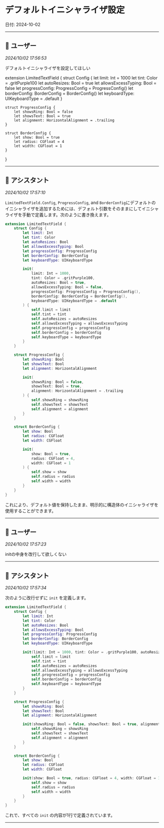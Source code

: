 # デフォルトイニシャライザ設定

日付: 2024-10-02

---

## 👤 ユーザー
*2024/10/02 17:56:53*

デフォルトイニシャライザを設定してほしい

extension LimitedTextField {
    struct Config {
        let limit: Int = 1000
        let tint: Color = .gritPurple100
        let autoResizes: Bool = true
        let allowsExcessTyping: Bool = false
        let progressConfig: ProgressConfig = ProgressConfig()
        let borderConfig: BorderConfig = BorderConfig()
        let keyboardType: UIKeyboardType = .default
    }

    struct ProgressConfig {
        let showsRing: Bool = false
        let showsText: Bool = true
        let alignment: HorizontalAlignment = .trailing
    }

    struct BorderConfig {
        let show: Bool = true
        let radius: CGFloat = 4
        let width: CGFloat = 1
    }
}

---

## 🤖 アシスタント
*2024/10/02 17:57:10*

`LimitedTextField.Config`, `ProgressConfig`, and `BorderConfig`にデフォルトのイニシャライザを追加するためには、デフォルト引数をそのままにしてイニシャライザを手動で定義します。次のように書き換えます。

```swift
extension LimitedTextField {
    struct Config {
        let limit: Int
        let tint: Color
        let autoResizes: Bool
        let allowsExcessTyping: Bool
        let progressConfig: ProgressConfig
        let borderConfig: BorderConfig
        let keyboardType: UIKeyboardType

        init(
            limit: Int = 1000,
            tint: Color = .gritPurple100,
            autoResizes: Bool = true,
            allowsExcessTyping: Bool = false,
            progressConfig: ProgressConfig = ProgressConfig(),
            borderConfig: BorderConfig = BorderConfig(),
            keyboardType: UIKeyboardType = .default
        ) {
            self.limit = limit
            self.tint = tint
            self.autoResizes = autoResizes
            self.allowsExcessTyping = allowsExcessTyping
            self.progressConfig = progressConfig
            self.borderConfig = borderConfig
            self.keyboardType = keyboardType
        }
    }

    struct ProgressConfig {
        let showsRing: Bool
        let showsText: Bool
        let alignment: HorizontalAlignment

        init(
            showsRing: Bool = false,
            showsText: Bool = true,
            alignment: HorizontalAlignment = .trailing
        ) {
            self.showsRing = showsRing
            self.showsText = showsText
            self.alignment = alignment
        }
    }

    struct BorderConfig {
        let show: Bool
        let radius: CGFloat
        let width: CGFloat

        init(
            show: Bool = true,
            radius: CGFloat = 4,
            width: CGFloat = 1
        ) {
            self.show = show
            self.radius = radius
            self.width = width
        }
    }
}
```

これにより、デフォルト値を保持したまま、明示的に構造体のイニシャライザを使用することができます。

---

## 👤 ユーザー
*2024/10/02 17:57:23*

initの中身を改行して欲しくない

---

## 🤖 アシスタント
*2024/10/02 17:57:34*

次のように改行せずに `init` を定義します。

```swift
extension LimitedTextField {
    struct Config {
        let limit: Int
        let tint: Color
        let autoResizes: Bool
        let allowsExcessTyping: Bool
        let progressConfig: ProgressConfig
        let borderConfig: BorderConfig
        let keyboardType: UIKeyboardType

        init(limit: Int = 1000, tint: Color = .gritPurple100, autoResizes: Bool = true, allowsExcessTyping: Bool = false, progressConfig: ProgressConfig = ProgressConfig(), borderConfig: BorderConfig = BorderConfig(), keyboardType: UIKeyboardType = .default) {
            self.limit = limit
            self.tint = tint
            self.autoResizes = autoResizes
            self.allowsExcessTyping = allowsExcessTyping
            self.progressConfig = progressConfig
            self.borderConfig = borderConfig
            self.keyboardType = keyboardType
        }
    }

    struct ProgressConfig {
        let showsRing: Bool
        let showsText: Bool
        let alignment: HorizontalAlignment

        init(showsRing: Bool = false, showsText: Bool = true, alignment: HorizontalAlignment = .trailing) {
            self.showsRing = showsRing
            self.showsText = showsText
            self.alignment = alignment
        }
    }

    struct BorderConfig {
        let show: Bool
        let radius: CGFloat
        let width: CGFloat

        init(show: Bool = true, radius: CGFloat = 4, width: CGFloat = 1) {
            self.show = show
            self.radius = radius
            self.width = width
        }
    }
}
```

これで、すべての `init` の内容が1行で定義されています。

---
